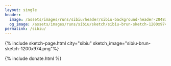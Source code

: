 ```yaml
---
layout: single
header:
  image: /assets/images/runs/sibiu/header/sibiu-background-header-2048x900.png
  og_image: /assets/images/runs/sibiu/sketch/sibiu-brun-sketch-1200x974.png
permalink: /sibiu/
---
```


{% include sketch-page.html city="sibiu" sketch_image="sibiu-brun-sketch-1200x974.png"%} 
 
{% include donate.html %}  
  
  
